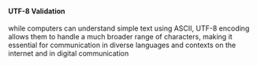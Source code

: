 #### UTF-8 Validation
 while computers can understand simple text using ASCII, UTF-8 encoding allows them to handle a much broader range of characters, making it essential for communication in diverse languages and contexts on the internet and in digital communication
